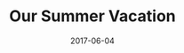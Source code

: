 ---
title: "Our Summer Vacation"
show_title_on_cover: true
date: "2017-06-04"
version: 2
volume: 1
issue: 1
category: "Facebook Gallery"
format: "caption-slideshow"
synopsis: "Zene and Zeanne had a vacation in Zamboanga and Cagayan de Oro, and it was a blast!"
---